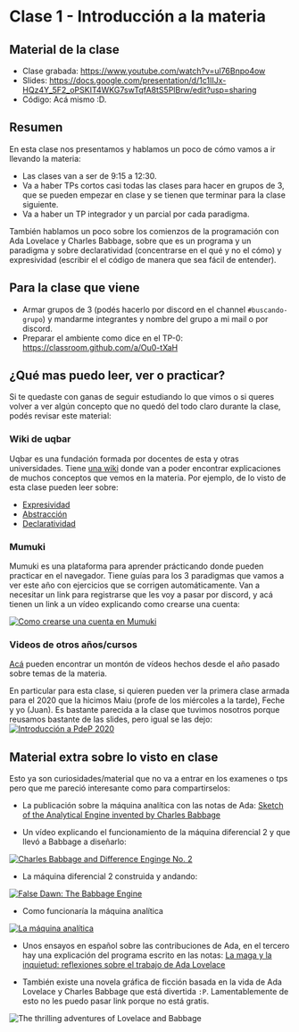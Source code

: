 # Clase 1 - Introducción a la materia

## Material de la clase

- Clase grabada: https://www.youtube.com/watch?v=ul76Bnpo4ow
- Slides: https://docs.google.com/presentation/d/1c1IIJx-HQz4Y_5F2_oPSKIT4WKG7swTqfA8tS5PlBrw/edit?usp=sharing
- Código: Acá mismo :D.

## Resumen

En esta clase nos presentamos y hablamos un poco de cómo vamos a ir llevando la materia:
- Las clases van a ser de 9:15 a 12:30.
- Va a haber TPs cortos casi todas las clases para hacer en grupos de 3, que se pueden empezar en clase y se tienen que terminar para la clase siguiente.
- Va a haber un TP integrador y un parcial por cada paradigma.

También hablamos un poco sobre los comienzos de la programación con Ada Lovelace y Charles Babbage, sobre que es un programa y un paradigma y sobre declaratividad (concentrarse en el qué y no el cómo) y expresividad (escribir el el código de manera que sea fácil de entender).

## Para la clase que viene

- Armar grupos de 3 (podés hacerlo por discord en el channel `#buscando-grupo`) y mandarme integrantes y nombre del grupo a mi mail o por discord.
- Preparar el ambiente como dice en el TP-0:
https://classroom.github.com/a/Ou0-tXaH

## ¿Qué mas puedo leer, ver o practicar?

Si te quedaste con ganas de seguir estudiando lo que vimos o si queres volver a ver algún concepto que no quedó del todo claro durante la clase, podés revisar este material:

### Wiki de uqbar

Uqbar es una fundación formada por docentes de esta y otras universidades. Tiene [una wiki](http://wiki.uqbar.org/wiki/articles/expresividad.html) donde van a poder encontrar explicaciones de muchos conceptos que vemos en la materia. Por ejemplo, de lo visto de esta clase pueden leer sobre: 
- [Expresividad](http://wiki.uqbar.org/wiki/articles/expresividad.html)
- [Abstracción](http://wiki.uqbar.org/wiki/articles/abstraccion.html)
- [Declaratividad](http://wiki.uqbar.org/wiki/articles/declaratividad.html)

### Mumuki

Mumuki es una plataforma para aprender prácticando donde pueden practicar en el navegador. Tiene guías para los 3 paradigmas que vamos a ver este año con ejercicios que se corrigen automáticamente.
Van a necesitar un link para registrarse que les voy a pasar por discord, y acá tienen un link a un vídeo explicando como crearse una cuenta:

[![Como crearse una cuenta en Mumuki](https://img.youtube.com/vi/hxzJZaay04U/0.jpg)](https://www.youtube.com/watch?v=hxzJZaay04U "Como crearse una cuenta en Mumuki")

### Videos de otros años/cursos
[Acá](https://www.pdep.com.ar/material/videos) pueden encontrar un montón de vídeos hechos desde el año pasado sobre temas de la materia.

En particular para esta clase, si quieren pueden ver la primera clase armada para el 2020 que la hicimos Maiu (profe de los miércoles a la tarde), Feche y yo (Juan). Es bastante parecida a la clase que tuvimos nosotros porque reusamos bastante de las slides, pero igual se las dejo:
[![Introducción a PdeP 2020](https://img.youtube.com/vi/NrgosnyOWNU/0.jpg)](https://youtu.be/NrgosnyOWNU "Introducción a PdeP 2020")

## Material extra sobre lo visto en clase

Esto ya son curiosidades/material que no va a entrar en los examenes o tps pero que me pareció interesante como para compartirselos:

- La publicación sobre la máquina analítica con las notas de Ada: [Sketch of the Analytical Engine invented by Charles Babbage](https://www.fourmilab.ch/babbage/sketch.html)

- Un vídeo explicando el funcionamiento de la máquina diferencial 2 y que llevó a Babbage a diseñarlo:

[![Charles Babbage and Difference Enginge No. 2](https://img.youtube.com/vi/7K5p_tBcrd0/0.jpg)](https://youtu.be/7K5p_tBcrd0 "Charles Babbage and Difference Enginge No. 2")

- La máquina diferencial 2 construida y andando:

[![False Dawn: The Babbage Engine](https://img.youtube.com/vi/XSkGY6LchJs/0.jpg)](https://youtu.be/XSkGY6LchJs "False Dawn: The Babbage Engine")

- Como funcionaría la máquina analítica

[![La máquina analítica](https://img.youtube.com/vi/5rtKoKFGFSM/0.jpg)](https://youtu.be/5rtKoKFGFSM "La máquina analítica")

- Unos ensayos en español sobre las contribuciones de Ada, en el tercero hay una explicación del programa escrito en las notas: [La maga y la inquietud: reflexiones sobre el trabajo de Ada Lovelace](https://colectivodisonancia.net/wp-content/uploads/2021/04/La-Maga-y-la-Inquietud_online.pdf)

- También existe una novela gráfica de ficción basada en la vida de Ada Lovelace y Charles Babbage que está divertida `:P`. Lamentablemente de esto no les puedo pasar link porque no está gratis.

![The thrilling adventures of Lovelace and Babbage](https://images-na.ssl-images-amazon.com/images/I/91Al-vESJEL.jpg)